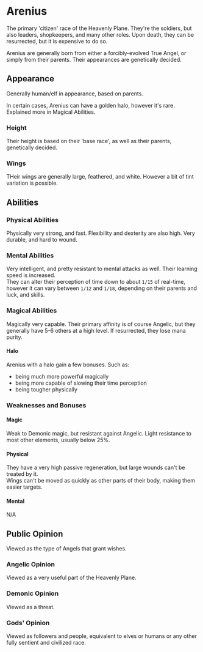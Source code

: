 # Arenius

The primary 'citizen' race of the Heavenly Plane. They're the soldiers, but also leaders, shopkeepers, and many other roles. Upon death, they can be resurrected, but it is expensive to do so.

Arenius are generally born from either a forcibly-evolved True Angel, or simply from their parents. Their appearances are genetically decided.

## Appearance

Generally human/elf in appearance, based on parents.

In certain cases, Arenius can have a golden halo, however it's rare. Explained more in Magical Abilities.

### Height

Their height is based on their 'base race', as well as their parents, genetically decided.

### Wings

THeir wings are generally large, feathered, and white. However a bit of tint variation is possible.

## Abilities

### Physical Abilities

Physically very strong, and fast. Flexibility and dexterity are also high. Very durable, and hard to wound.

### Mental Abilities

Very intelligent, and pretty resistant to mental attacks as well. Their learning speed is increased.  
They can alter their perception of time down to about `1/15` of real-time, however it can vary between `1/12` and `1/18`, depending on their parents and luck, and skills.

### Magical Abilities

Magically very capable. Their primary affinity is of course Angelic, but they generally have 5-6 others at a high level. If resurrected, they lose mana purity.

#### Halo

Arenius with a halo gain a few bonuses. Such as:

- being much more powerful magically
- being more capable of slowing their time perception
- being tougher physically

### Weaknesses and Bonuses

#### Magic

Weak to Demonic magic, but resistant against Angelic. Light resistance to most other elements, usually below 25%.

#### Physical

They have a very high passive regeneration, but large wounds can't be treated by it.  
Wings can't be moved as quickly as other parts of their body, making them easier targets.

#### Mental

N/A

## Public Opinion

Viewed as the type of Angels that grant wishes.

### Angelic Opinion

Viewed as a very useful part of the Heavenly Plane.

### Demonic Opinion

Viewed as a threat.

### Gods' Opinion

Viewed as followers and people, equivalent to elves or humans or any other fully sentient and civilized race.
